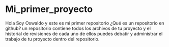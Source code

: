 # Mi_primer_proyecto
Hola Soy Oswaldo y este es mi primer repositorio
¿Qué es un repositorio en github? un repositorio contiene todos los archivos de tu proyecto y el historial
de revisiones de cada uno de ellos puedes debatir y administrar el trabajo de tu proyecto dentro del repositorio.
